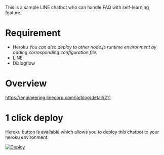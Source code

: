 This is a sample LINE chatbot who can handle FAQ with self-learning feature.

# Requirement

- Heroku *You can also deploy to other node.js runtime environment by adding corresponding configuration file.*
- LINE
- Dialogflow

# Overview

https://engineering.linecorp.com/ja/blog/detail/211

# 1 click deploy

Heroku button is available which allows you to deploy this chatbot to your heroku environment.

[![Deploy](https://www.herokucdn.com/deploy/button.svg)](https://heroku.com/deploy)
